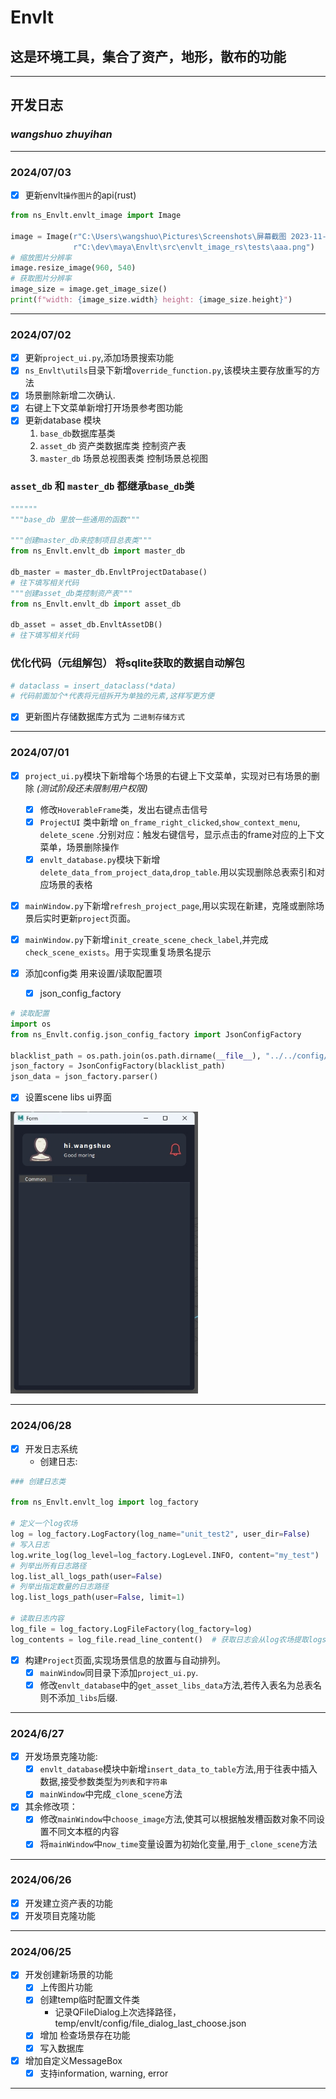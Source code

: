 # Envlt

## 这是环境工具，集合了资产，地形，散布的功能

***

## 开发日志

### _wangshuo_  _zhuyihan_

***

### 2024/07/03

- [x] 更新envlt`操作图片`的api(rust)
```python
from ns_Envlt.envlt_image import Image

image = Image(r"C:\Users\wangshuo\Pictures\Screenshots\屏幕截图 2023-11-15 102317.png",
              r"C:\dev\maya\Envlt\src\envlt_image_rs\tests\aaa.png")
# 缩放图片分辨率
image.resize_image(960, 540)
# 获取图片分辨率
image_size = image.get_image_size()
print(f"width: {image_size.width} height: {image_size.height}")
```

***

### 2024/07/02

- [x] 更新`project_ui.py`,添加场景搜索功能
- [x] `ns_Envlt\utils`目录下新增`override_function.py`,该模块主要存放重写的方法
- [x] 场景删除新增二次确认.
- [x] 右键上下文菜单新增打开场景参考图功能
- [x] 更新database 模块
    1. `base_db`数据库基类
    2. `asset_db` 资产类数据库类 控制资产表
    3. `master_db` 场景总视图表类 控制场景总视图

### `asset_db` 和 `master_db` 都继承`base_db`类

```python
""""""
"""base_db 里放一些通用的函数"""

"""创建master_db来控制项目总表类"""
from ns_Envlt.envlt_db import master_db

db_master = master_db.EnvltProjectDatabase()
# 往下填写相关代码
"""创建asset_db类控制资产表"""
from ns_Envlt.envlt_db import asset_db

db_asset = asset_db.EnvltAssetDB()
# 往下填写相关代码
```

### 优化代码（元组解包） 将sqlite获取的数据自动解包

```python
# dataclass = insert_dataclass(*data)
# 代码前面加个*代表将元组拆开为单独的元素,这样写更方便
```

- [x]  更新图片存储数据库方式为 `二进制存储方式`

***

### 2024/07/01

- [x] `project_ui.py`模块下新增每个场景的右键上下文菜单，实现对已有场景的删除 _(测试阶段还未限制用户权限)_
    - [x] 修改`HoverableFrame`类，发出右键点击信号
    - [x] `ProjectUI` 类中新增 `on_frame_right_clicked`,`show_context_menu`, `delete_scene`
      .分别对应：触发右键信号，显示点击的frame对应的上下文菜单，场景删除操作
    - [x] `envlt_database.py`模块下新增`delete_data_from_project_data`,`drop_table`.用以实现删除总表索引和对应场景的表格
- [x] `mainWindow.py`下新增`refresh_project_page`,用以实现在新建，克隆或删除场景后实时更新`project`页面。
- [x] `mainWindow.py`下新增`init_create_scene_check_label`,并完成`check_scene_exists`。用于实现重复场景名提示

- [x] 添加config类 用来设置/读取配置项
    - [x] json_config_factory

```python
# 读取配置
import os
from ns_Envlt.config.json_config_factory import JsonConfigFactory

blacklist_path = os.path.join(os.path.dirname(__file__), "../../config/blacklist.json")
json_factory = JsonConfigFactory(blacklist_path)
json_data = json_factory.parser()
```

- [x] 设置scene libs ui界面

<img src="resources/scene_lib.png" width=300px>

***

### 2024/06/28

- [x] 开发日志系统
    - 创建日志:

```python
### 创建日志类

from ns_Envlt.envlt_log import log_factory

# 定义一个log农场
log = log_factory.LogFactory(log_name="unit_test2", user_dir=False)
# 写入日志
log.write_log(log_level=log_factory.LogLevel.INFO, content="my_test")
# 列举出所有日志路径
log.list_all_logs_path(user=False)
# 列举出指定数量的日志路径
log.list_logs_path(user=False, limit=1)

# 读取日志内容
log_file = log_factory.LogFileFactory(log_factory=log)
log_contents = log_file.read_line_content()  # 获取日志会从log农场提取logs_path_list的属性
```

- [x] 构建`Project`页面,实现场景信息的放置与自动排列。
    - [x] `mainWindow`同目录下添加`project_ui.py`.
    - [x] 修改`envlt_database`中的`get_asset_libs_data`方法,若传入表名为总表名则不添加`_libs`后缀.

***

### 2024/6/27

- [x] 开发场景克隆功能:
    - [x] `envlt_database`模块中新增`insert_data_to_table`方法,用于往表中插入数据,接受参数类型为`列表`和`字符串`
    - [x] `mainWindow`中完成`_clone_scene`方法
- [x] 其余修改项：
    - [x] 修改`mainWindow`中`choose_image`方法,使其可以根据触发槽函数对象不同设置不同文本框的内容
    - [x] 将`mainWindow`中`now_time`变量设置为初始化变量,用于`_clone_scene`方法

***

### 2024/06/26

- [x] 开发建立资产表的功能
- [x] 开发项目克隆功能

***

### 2024/06/25

- [x] 开发创建新场景的功能
    - [x] 上传图片功能
    - [x] 创建temp临时配置文件类
        - 记录QFileDialog上次选择路径，temp/envlt/config/file_dialog_last_choose.json
    - [x] 增加 检查场景存在功能
    - [x] 写入数据库
- [x] 增加自定义MessageBox
    - [x] 支持information, warning, error

***




   